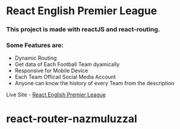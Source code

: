 # React English Premier League

### This project is made with reactJS and react-routing.

### Some Features are:

- Dynamic Routing
- Get data of Each Football Team dyamically
- Responsive for Mobile Device
- Each Team Officail Social Media Account
- Anyone can know the history of every Team from the description

Live Site - [React English Premier League](https://react-english-premier-league.netlify.app/)

# react-router-nazmuluzzal
